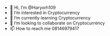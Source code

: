 - 👋 Hi, I’m @Haryorh109
- 👀 I’m interested in Cryptocurrency 
- 🌱 I’m currently learning Cryptocurrency 
- 💞️ I’m looking to collaborate on Cryptocurrency 
- 📫 How to reach me 08146979417 

<!---
Haryorh109/Haryorh109 is a ✨ special ✨ repository because its `README.md` (this file) appears on your GitHub profile.
You can click the Preview link to take a look at your changes.
--->
